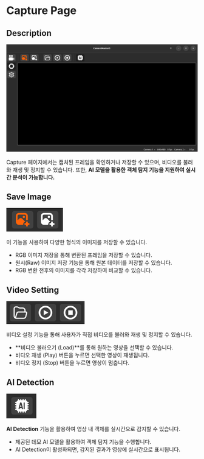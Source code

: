 # Capture Page

## Description

!["capturepage"](../_static/CameraMaster-2.0/capture.png)

Capture 페이지에서는 캡처된 프레임을 확인하거나 저장할 수 있으며, 비디오를 불러와 재생 및 정지할 수 있습니다.
또한, **AI 모델을 활용한 객체 탐지 기능을 지원하여 실시간 분석이 가능합니다.**


## Save Image

!["saveimage"](../_static/CameraMaster-2.0/saveimage.png)

이 기능을 사용하여 다양한 형식의 이미지를 저장할 수 있습니다.

- RGB 이미지 저장을 통해 변환된 프레임을 저장할 수 있습니다.
- 원시(Raw) 이미지 저장 기능을 통해 원본 데이터를 저장할 수 있습니다.
- RGB 변환 전후의 이미지를 각각 저장하여 비교할 수 있습니다.

## Video Setting 

!["loadvideo"](../_static/CameraMaster-2.0/loadvideo.png)

비디오 설정 기능을 통해 사용자가 직접 비디오를 불러와 재생 및 정지할 수 있습니다.

-  **비디오 불러오기 (Load)**를 통해 원하는 영상을 선택할 수 있습니다.
- 비디오 재생 (Play) 버튼을 누르면 선택한 영상이 재생됩니다.
- 비디오 정지 (Stop) 버튼을 누르면 영상이 멈춥니다.



## AI Detection 
!["ai mode"](../_static/CameraMaster-2.0/ai_btn.png)

**AI Detection** 기능을 활용하여 영상 내 객체를 실시간으로 감지할 수 있습니다.

- 제공된 데모 AI 모델을 활용하여 객체 탐지 기능을 수행합니다.
- AI Detection이 활성화되면, 감지된 결과가 영상에 실시간으로 표시됩니다.
